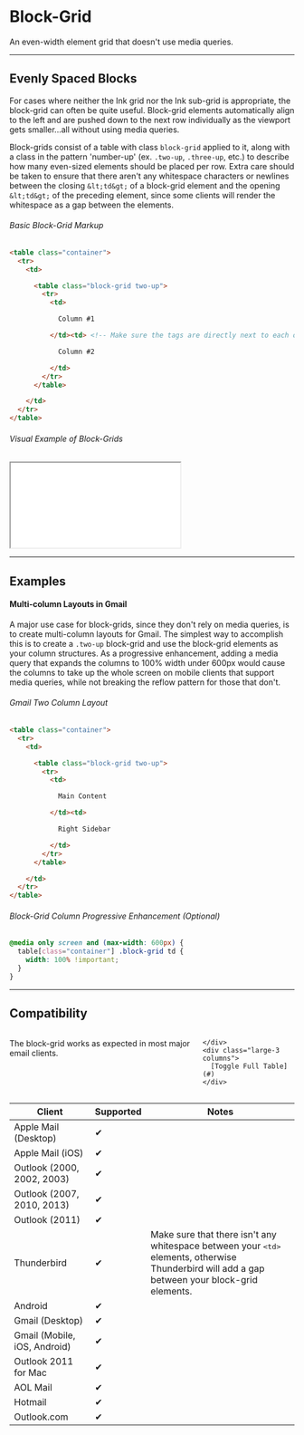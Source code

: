 # Block-Grid
<div id="block-grid" data-magellan-destination="block-grid"></div>

An even-width element grid that doesn't use media queries.

***

## Evenly Spaced Blocks

For cases where neither the Ink grid nor the Ink sub-grid is appropriate, the block-grid can often be quite useful. Block-grid elements automatically align to the left and are pushed down to the next row individually as the viewport gets smaller...all without using media queries.

Block-grids consist of a table with class `block-grid` applied to it, along with a class in the pattern 'number-up' (ex. `.two-up`, `.three-up`, etc.) to describe how many even-sized elements should be placed per row. Extra care should be taken to ensure that there aren't any whitespace characters or newlines between the closing `&lt;td&gt;` of a block-grid element and the opening `&lt;td&gt;` of the preceding element, since some clients will render the whitespace as a gap between the elements.

###### Basic Block-Grid Markup

```html
<table class="container">
  <tr>
    <td>

      <table class="block-grid two-up">
        <tr>
          <td>

            Column #1

          </td><td> <!-- Make sure the tags are directly next to each other -->

            Column #2

          </td>
        </tr>
      </table>

    </td>
  </tr>
</table>
```

###### Visual Example of Block-Grids

<iframe id="if-blockGrid" src="examples/basic-block-grid.html"></iframe>

***

## Examples

#### Multi-column Layouts in Gmail

A major use case for block-grids, since they don't rely on media queries, is to create multi-column layouts for Gmail. The simplest way to accomplish this is to create a `.two-up` block-grid and use the block-grid elements as your column structures. As a progressive enhancement, adding a media query that expands the columns to 100% width under 600px would cause the columns to take up the whole screen on mobile clients that support media queries, while not breaking the reflow pattern for those that don't.

###### Gmail Two Column Layout

```html
<table class="container">
  <tr>
    <td>

      <table class="block-grid two-up">
        <tr>
          <td>

            Main Content

          </td><td>

            Right Sidebar

          </td>
        </tr>
      </table>

    </td>
  </tr>
</table>
```

###### Block-Grid Column Progressive Enhancement (Optional)

```css
@media only screen and (max-width: 600px) {
  table[class="container"] .block-grid td {
    width: 100% !important;
  }
}
```

<!--

#### Horizontal Navigation

 -->

***

## Compatibility

<div class="compatibility-section">
  <div class="row">
    <div class="large-9 columns">

The block-grid works as expected in most major email clients.

    </div>
    <div class="large-3 columns">
      [Toggle Full Table](#)
    </div>
  </div>

  <div class="row">
    <div class="small-12 columns">
      <table>
        <thead>
          <tr>
            <th width="30%">Client</th>
            <th width="10%"><span>Supported</span></th>
            <th width="60%"><span>Notes</span></th>
          </tr>
        </thead>
        <tbody>
          <tr>
            <td>Apple Mail (Desktop)</td>
            <td><span class="check">&#10004;</span></td>
            <td></td>
          </tr>
          <tr>
            <td>Apple Mail (iOS)</td>
            <td><span class="check">&#10004;</span></td>
            <td></td>
          </tr>
          <tr>
            <td>Outlook (2000, 2002, 2003)</td>
            <td><span class="check">&#10004;</span></td>
            <td></td>
          </tr>
          <tr>
            <td>Outlook (2007, 2010, 2013)</td>
            <td><span class="check">&#10004;</span></td>
            <td></td>
          </tr>
          <tr>
            <td>Outlook (2011)</td>
            <td><span class="check">&#10004;</span></td>
            <td></td>
          </tr>
          <tr>
            <td>Thunderbird</td>
            <td><span class="check">&#10004;</span></td>
            <td>Make sure that there isn't any whitespace between your <kbd>&lt;td&gt;</kbd> elements, otherwise Thunderbird will add a gap between your block-grid elements.</td>
          </tr>
          <tr>
            <td>Android</td>
            <td><span class="check">&#10004;</span></td>
            <td></td>
          </tr>
          <tr>
            <td>Gmail (Desktop)</td>
            <td><span class="check">&#10004;</span></td>
            <td></td>
          </tr>
          <tr>
            <td>Gmail (Mobile, iOS, Android)</td>
            <td><span class="check">&#10004;</span></td>
            <td></td>
          </tr>
          <tr>
            <td>Outlook 2011 for Mac</td>
            <td><span class="check">&#10004;</span></td>
            <td></td>
          </tr>
          <tr>
            <td>AOL Mail</td>
            <td><span class="check">&#10004;</span></td>
            <td></td>
          </tr>
          <tr>
            <td>Hotmail</td>
            <td><span class="check">&#10004;</span></td>
            <td></td>
          </tr>
          <tr>
            <td>Outlook.com</td>
            <td><span class="check">&#10004;</span></td>
            <td></td>
          </tr>
        </tbody>
      </table>
    </div>
  </div>
</div>
